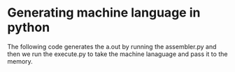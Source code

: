 # Generating machine language in python
The following code generates the a.out by running the assembler.py and then we run the execute.py to take the machine lanaguage and pass it to the memory.
